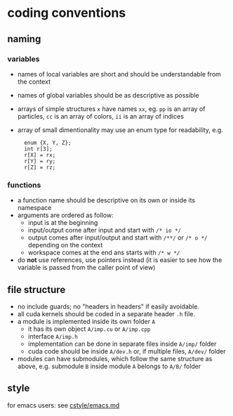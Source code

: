 # coding conventions

## naming

### variables

* names of local variables are short and should be understandable from the context
* names of global variables should be as descriptive as possible
* arrays of simple structures `x` have names `xx`, eg. `pp` is an array of particles, `cc` is an array of colors, `ii` is an array of indices
* array of small dimentionality may use an enum type for readability, e.g.

	    enum {X, Y, Z};
	    int r[3];
	    r[X] = rx;
	    r[Y] = ry;
	    r[Z] = rz;


### functions

* a function name should be descriptive on its own or inside its namespace
* arguments are ordered as follow:
  * input is at the beginning
  * input/output come after input and start with `/* io */`
  * output comes after input/output and start with `/**/` or `/* o */` depending on the context
  * workspace comes at the end ans starts with `/* w */`
* do **not** use references, use pointers instead (it is easier to see how the variable is passed from the caller point of view)

## file structure

* no include guards; no "headers in headers" if easily avoidable.
* all cuda kernels should be coded in a separate header `.h` file.
* a module is implemented inside its own folder `A`
  * it has its own object `A/imp.cu` or `A/imp.cpp`
  * interface `A/imp.h`
  * implementation can be done in separate files inside `A/imp/` folder
  * cuda code should be inside `A/dev.h` or, if multiple files, `A/dev/` folder
* modules can have submodules, which follow the same structure as above, e.g. submodule `B` inside module `A` belongs to `A/B/` folder

## style

for emacs users: see [cstyle/emacs.md](cstyle/emacs.md)

